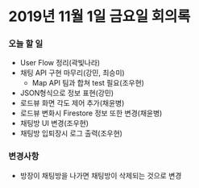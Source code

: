 # 2019년 11월 1일 금요일 회의록

### 오늘 할 일

- User Flow 정리(곽빛나라)
- 채팅 API 구현 마무리(강민, 최승미)
  - Map API 팀과 합쳐 test 필요(조우현)
- JSON형식으로 정보 표현(강민)
- 로드뷰 화면 각도 제어 추가(채윤병)
- 로드뷰 변화시 Firestore 정보 또한 변경(채윤병)
- 채팅방 UI 변경(조우현)
- 채팅방 입퇴장시 로그 출력(조우현)



### 변경사항

- 방장이 채팅방을 나가면 채팅방이 삭제되는 것으로 변경

